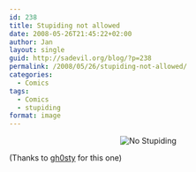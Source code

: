 ```yaml
---
id: 238
title: Stupiding not allowed
date: 2008-05-26T21:45:22+02:00
author: Jan
layout: single
guid: http://sadevil.org/blog/?p=238
permalink: /2008/05/26/stupiding-not-allowed/
categories:
  - Comics
tags:
  - Comics
  - stupiding
format: image
---
```

<center>
  <img src="https://kcore.org/wp-content/uploads/2008/02/001ae99k-sm.gif" alt="No Stupiding" />
</center>

(Thanks to <a href="http://blog.ghosty.be/" target="_blank">gh0sty</a> for this one)